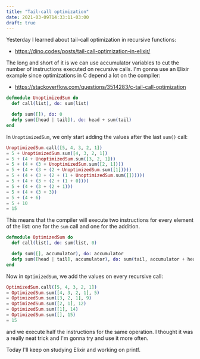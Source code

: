 ```yaml
---
title: "Tail-call optimization"
date: 2021-03-09T14:33:11-03:00
draft: true
---
```


Yesterday I learned about tail-call optimization in recursive functions:

- https://dino.codes/posts/tail-call-optimization-in-elixir/

The long and short of it is we can use accumulator variables to cut the
number of instructions executed on recursive calls.
I'm gonna use an Elixir example since optimizations in C depend a lot on the
compiler:

- https://stackoverflow.com/questions/3514283/c-tail-call-optimization

```elixir
defmodule UnoptimizedSum do
  def call(list), do: sum(list)

  defp sum([]), do: 0
  defp sum([head | tail]), do: head + sum(tail)
end
```

In `UnoptimizedSum`, we only start adding the values after the last `sum()`
call:

```elixir
UnoptimizedSum.call([5, 4, 3, 2, 1])
= 5 + UnoptimizedSum.sum([4, 3, 2, 1])
= 5 + (4 + UnoptimizedSum.sum([3, 2, 1]))
= 5 + (4 + (3 + UnoptimizedSum.sum([2, 1])))
= 5 + (4 + (3 + (2 + UnoptimizedSum.sum([1]))))
= 5 + (4 + (3 + (2 + (1 + UnoptimizedSum.sum([])))))
= 5 + (4 + (3 + (2 + (1 + 0))))
= 5 + (4 + (3 + (2 + 1)))
= 5 + (4 + (3 + 3))
= 5 + (4 + 6)
= 5 + 10
= 15
```

This means that the compiler will execute two instructions for every element of
the list: one for the `sum` call and one for the addition.

```elixir
defmodule OptimizedSum do
  def call(list), do: sum(list, 0)

  defp sum([], accumulator), do: accumulator
  defp sum([head | tail], accumulator), do: sum(tail, accumulator + head)
end
```

Now in `OptimizedSum`, we add the values on every recursive call:

```elixir
OptimizedSum.call([5, 4, 3, 2, 1])
= OptimizedSum.sum([4, 3, 2, 1], 5)
= OptimizedSum.sum([3, 2, 1], 9)
= OptimizedSum.sum([2, 1], 12)
= OptimizedSum.sum([1], 14)
= OptimizedSum.sum([], 15)
= 15
```

and we execute half the instructions for the same operation.
I thought it was a really neat trick and I'm gonna try and use it more often.

Today I'll keep on studying Elixir and working on printf.
